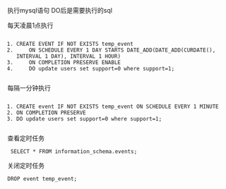 <div id="article_content" class="article_content clearfix">
                                                <div class="article-copyright">
                <span class="creativecommons">
                <a rel="license" href="http://creativecommons.org/licenses/by-sa/4.0/">
                    </a>
            <span>
               <a href="http://creativecommons.org/licenses/by-sa/4.0/" target="_blank" rel="noopener"> </span>
               <div class="article-source-link2222">
                    <a href="https://blog.csdn.net/ziwoods/article/details/80569063"></a>
                </div>
            </span>
                    </div>
                                                    <link rel="stylesheet" href="https://csdnimg.cn/release/phoenix/template/css/ck_htmledit_views-3019150162.css">
                                        <link rel="stylesheet" href="https://csdnimg.cn/release/phoenix/template/css/ck_htmledit_views-3019150162.css">
                <div class="htmledit_views" id="content_views">
                                            <p>执行mysql语句 DO后是需要执行的sql</p><p>每天凌晨1点执行</p><pre><code class="language-sql hljs"><ol class="hljs-ln"><li><div class="hljs-ln-numbers"><div class="hljs-ln-line hljs-ln-n" data-line-number="1"></div></div><div class="hljs-ln-code"><div class="hljs-ln-line"><span class="hljs-keyword">CREATE</span> <span class="hljs-keyword">EVENT</span> <span class="hljs-keyword">IF</span> <span class="hljs-keyword">NOT</span> <span class="hljs-keyword">EXISTS</span> temp_event   </div></div></li><li><div class="hljs-ln-numbers"><div class="hljs-ln-line hljs-ln-n" data-line-number="2"></div></div><div class="hljs-ln-code"><div class="hljs-ln-line">    <span class="hljs-keyword">ON</span> SCHEDULE EVERY <span class="hljs-number">1</span> <span class="hljs-keyword">DAY</span> STARTS <span class="hljs-keyword">DATE_ADD</span>(<span class="hljs-keyword">DATE_ADD</span>(<span class="hljs-keyword">CURDATE</span>(), <span class="hljs-built_in">INTERVAL</span> <span class="hljs-number">1</span> <span class="hljs-keyword">DAY</span>), <span class="hljs-built_in">INTERVAL</span> <span class="hljs-number">1</span> <span class="hljs-keyword">HOUR</span>)   </div></div></li><li><div class="hljs-ln-numbers"><div class="hljs-ln-line hljs-ln-n" data-line-number="3"></div></div><div class="hljs-ln-code"><div class="hljs-ln-line">    <span class="hljs-keyword">ON</span> COMPLETION <span class="hljs-keyword">PRESERVE</span> <span class="hljs-keyword">ENABLE</span>   </div></div></li><li><div class="hljs-ln-numbers"><div class="hljs-ln-line hljs-ln-n" data-line-number="4"></div></div><div class="hljs-ln-code"><div class="hljs-ln-line">    <span class="hljs-keyword">DO</span> <span class="hljs-keyword">update</span> <span class="hljs-keyword">users</span> <span class="hljs-keyword">set</span> support=<span class="hljs-number">0</span> <span class="hljs-keyword">where</span> support=<span class="hljs-number">1</span>;</div></div></li></ol></code><div class="hljs-button {2}" data-title="复制" onclick="hljs.copyCode(event)"></div></pre><p>每隔一分钟执行</p><pre><code class="language-sql hljs"><ol class="hljs-ln"><li><div class="hljs-ln-numbers"><div class="hljs-ln-line hljs-ln-n" data-line-number="1"></div></div><div class="hljs-ln-code"><div class="hljs-ln-line"><span class="hljs-keyword">CREATE</span> <span class="hljs-keyword">event</span> <span class="hljs-keyword">IF</span> <span class="hljs-keyword">NOT</span> <span class="hljs-keyword">EXISTS</span> temp_event <span class="hljs-keyword">ON</span> SCHEDULE EVERY <span class="hljs-number">1</span> <span class="hljs-keyword">MINUTE</span>   </div></div></li><li><div class="hljs-ln-numbers"><div class="hljs-ln-line hljs-ln-n" data-line-number="2"></div></div><div class="hljs-ln-code"><div class="hljs-ln-line"><span class="hljs-keyword">ON</span> COMPLETION <span class="hljs-keyword">PRESERVE</span>   </div></div></li><li><div class="hljs-ln-numbers"><div class="hljs-ln-line hljs-ln-n" data-line-number="3"></div></div><div class="hljs-ln-code"><div class="hljs-ln-line"><span class="hljs-keyword">DO</span> <span class="hljs-keyword">update</span> <span class="hljs-keyword">users</span> <span class="hljs-keyword">set</span> support=<span class="hljs-number">0</span> <span class="hljs-keyword">where</span> support=<span class="hljs-number">1</span>;</div></div></li></ol></code><div class="hljs-button {2}" data-title="复制" onclick="hljs.copyCode(event)"></div></pre><p>查看定时任务</p><pre><code class="language-sql hljs"> <span class="hljs-keyword">SELECT</span> * <span class="hljs-keyword">FROM</span> information_schema.events; </code><div class="hljs-button {2}" data-title="复制" onclick="hljs.copyCode(event)"></div></pre><p>关闭定时任务</p><pre><code class="language-sql hljs"><span class="hljs-keyword">DROP</span> <span class="hljs-keyword">event</span> temp_event;</code><div class="hljs-button {2}" data-title="复制" onclick="hljs.copyCode(event)"></div></pre><br>                                    </div>
                    </div>